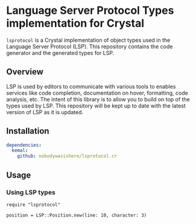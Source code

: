 # Language Server Protocol Types implementation for Crystal

`lsprotocol` is a Crystal implementation of object types used in the Language Server Protocol (LSP). This repository contains the code generator and the generated types for LSP.

## Overview

LSP is used by editors to communicate with various tools to enables services like code completion, documentation on hover, formatting, code analysis, etc. The intent of this library is to allow you to build on top of the types used by LSP. This repository will be kept up to date with the latest version of LSP as it is updated.

## Installation

```yaml
dependencies:
  kemal:
    github: nobodywasishere/lsprotocol.cr
```

## Usage

### Using LSP types

```crystal
require "lsprotocol"

position = LSP::Position.new(line: 10, character: 3)
```
